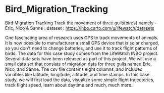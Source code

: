 # Bird_Migration_Tracking
Bird Migration Tracking
Track the movement of three gulls(birds) namely - Eric, Nico & Sanne : dataset : https://inbo.carto.com/u/lifewatch/datasets

One fascinating area of research uses GPS to track movements of animals.
It is now possible to manufacturer a small GPS device that is solar charged,
so you don't need to change batteries, and use it to track flight patterns of birds.
The data for this case study comes from the LifeWatch INBO project.
Several data sets have been released as part of this project.
We will use a small data set that consists of migration data for three gulls named Eric, Nico, and Sanne.
The csv file contains eight columns, and includes variables
like latitude, longitude, altitude, and time stamps.
In this case study, we will first load the data,
visualize some simple flight trajectories,
track flight speed, learn about  daytime and much, much more.
